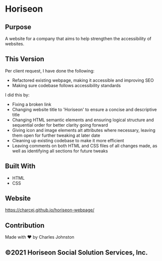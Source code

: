 # Horiseon

## Purpose
A website for a company that aims to help strengthen the accessibility of websites.

## This Version
Per client request, I have done the following:
* Refactored existing webpage, making it accessible and improving SEO
* Making sure codebase follows accessibility standards

I did this by:
* Fixing a broken link
* Changing website title to 'Horiseon' to ensure a concise and descriptive title
* Changing HTML semantic elements and ensuring logical structure and sequential order for better clarity going forward
* Giving icon and image elements alt attributes where necessary, leaving them open for further tweaking at later date
* Cleaning up existing codebase to make it more efficient
* Leaving comments on both HTML and CSS files of all changes made, as well as identifying all sections for future tweaks

## Built With
* HTML
* CSS

## Website
https://charcej.github.io/horiseon-webpage/

## Contribution
Made with ❤️ by Charles Johnston

## ©️2021 Horiseon Social Solution Services, Inc.
